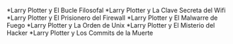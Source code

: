 *Larry Plotter y El Bucle Filosofal
*Larry Plotter y La Clave Secreta del Wifi
*Larry Plotter y El Prisionero del Firewall
*Larry Plotter y El Malwarre de Fuego
*Larry Plotter y La Orden de Unix
*Larry Plotter y El Misterio del Hacker
*Larry Plotter y Los Commits de la Muerte